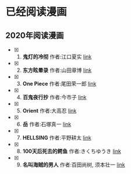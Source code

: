# 已经阅读漫画

## 2020年阅读漫画
- [x] 1. **鬼灯的冷彻**  作者:江口夏实 [link](./comics/2020/鬼灯的冷彻.md)
- [x] 2. **东方眩晕录** 作者:山田章博 [link](./comics/2020/东方眩晕录.md)
- [x] 3. **One Piece** 作者:尾田荣一郎 [link](./comics/2020/海贼王.md)
- [x] 4. **百鬼夜行抄** 作者:今市子 [link](./comics/2020/百鬼夜行抄.md)
- [x] 5. **Orient** 作者:大高忍 [link](./comics/2020/Orient.md)
- [x] 6. **岳** 作者:石塚真一 [link](./comics/2020/岳.md)
- [x] 7. **HELLSING** 作者:平野耕太 [link](./comics/2020/HELLSING.md)
- [x] 8. **100天后死去的鳄鱼** 作者:きくちゆうき [link](./comics/2020/100天后死去的鳄鱼.md)
- [x] 9. **名叫海贼的男人** 作者:百田尚树, 须本壮一 [link](./comics/2020/名叫海贼的男人.md)
